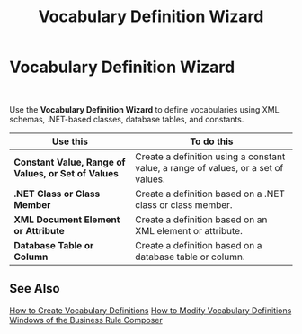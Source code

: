 ﻿---
title: Vocabulary Definition Wizard
TOCTitle: Vocabulary Definition Wizard
ms:assetid: 5ab6f835-cf7c-4155-8675-15c9edebae73
ms:mtpsurl: https://msdn.microsoft.com/en-us/library/Aa560322(v=BTS.80)
ms:contentKeyID: 51528270
ms.date: 08/30/2017
mtps_version: v=BTS.80
f1_keywords:
- bts10.bre.vocab
---

# Vocabulary Definition Wizard

 

Use the **Vocabulary Definition Wizard** to define vocabularies using XML schemas, .NET-based classes, database tables, and constants.

<table>
<thead>
<tr class="header">
<th>Use this</th>
<th>To do this</th>
</tr>
</thead>
<tbody>
<tr class="odd">
<td><strong>Constant Value, Range of Values, or Set of Values</strong></td>
<td>Create a definition using a constant value, a range of values, or a set of values.</td>
</tr>
<tr class="even">
<td><strong>.NET Class or Class Member</strong></td>
<td>Create a definition based on a .NET class or class member.</td>
</tr>
<tr class="odd">
<td><strong>XML Document Element or Attribute</strong></td>
<td>Create a definition based on an XML element or attribute.</td>
</tr>
<tr class="even">
<td><strong>Database Table or Column</strong></td>
<td>Create a definition based on a database table or column.</td>
</tr>
</tbody>
</table>


## See Also

[How to Create Vocabulary Definitions](https://msdn.microsoft.com/library/aa560743\(v=bts.80\))  
[How to Modify Vocabulary Definitions](https://msdn.microsoft.com/library/aa561196\(v=bts.80\))  
[Windows of the Business Rule Composer](https://msdn.microsoft.com/library/aa561030\(v=bts.80\))

